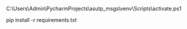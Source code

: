 C:\Users\Admin\PycharmProjects\asutp_msgs\venv\Scripts\activate.ps1

pip install -r requirements.txt